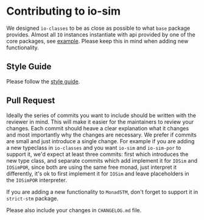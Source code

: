 # Contributing to io-sim

We designed `io-classes` to be as close as possible to what `base` package
provides.  Almost all `IO` instances instantiate with api provided by one of
the core packages, see
[example](https://github.com/input-output-hk/io-sim/blob/main/io-classes/src/Control/Monad/Class/MonadSTM.hs?plain=1#L410-L446).
Please keep this in mind when adding new functionality.

## Style Guide

Please follow the [style guide][style-guide].

## Pull Request

Ideally the series of commits you want to include should be written with the
reviewer in mind.  This will make it easier for the maintainers to review your
changes.  Each commit should heave a clear explanation what it changes and most
importantly why the changes are necessary.   We prefer if commits are small and
just introduce a single change.  For example if you are adding a new typeclass
in `io-classes` and you want `io-sim` and `io-sim-por` to support it, we'd
expect at least three commits: first which introduces the new type class, and
separate commits which add implement it for `IOSim` and `IOSimPOR`, since both
are using the same free monad, just interpret it differently, it's ok to first
implement it for `IOSim` and leave placeholders in the `IOSimPOR` interpreter.

If you are adding a new functionality to `MonadSTM`, don't forget to support it
in `strict-stm` package.

Please also include your changes in `CHANGELOG.md` file.


[style-guide]: https://github.com/input-output-hk/ouroboros-network/blob/master/docs/StyleGuide.md

